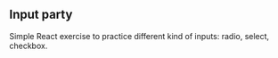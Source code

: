 ## Input party

Simple React exercise to practice different kind of inputs: radio, select, checkbox.
